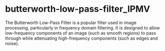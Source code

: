 # butterworth-low-pass-filter_IPMV
The Butterworth Low-Pass Filter is a popular filter used in image processing, particularly in frequency domain filtering. It is designed to allow low-frequency components of an image (such as smooth regions) to pass through while attenuating high-frequency components (such as edges and noise).

